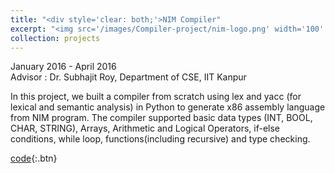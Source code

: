 ```yaml
---
title: "<div style='clear: both;'>NIM Compiler"
excerpt: "<img src='/images/Compiler-project/nim-logo.png' width='100' height='100' style='float: left; margin-right: 1em; margin-bottom: 1em;'>Created a compiler for NIM to x86 Assembly Language for the Compiler Design project at IITK. <br>"
collection: projects
---
```

January 2016 - April 2016 \
Advisor : Dr. Subhajit Roy, Department of CSE, IIT Kanpur


In this project, we built a compiler from scratch using lex and yacc (for lexical and semantic analysis) in Python to generate x86 assembly language from NIM program. The compiler supported basic data types (INT, BOOL, CHAR, STRING), Arrays, Arithmetic and Logical Operators, if-else conditions, while loop, functions(including recursive) and type checking.

[code](https://github.com/pchunduri6/nim-compiler){:.btn}

<!-- <img src='/images/Compiler-project/nim-logo.png' width='300' height='300' > -->